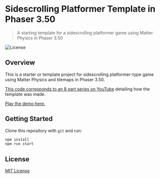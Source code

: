 # Sidescrolling Platformer Template in Phaser 3.50
> A starting template for a sidescrolling platformer game using Matter Physics in Phaser 3.50

![License](https://img.shields.io/badge/license-MIT-green)

## Overview

This is a starter or template project for sidescrolling platformer-type game using Matter Physics and tilemaps in Phaser 3.50.

[This code corresponds to an 8 part series on YouTube](https://www.youtube.com/playlist?list=PLNwtXgWIx3rg3J4XyuDVhjU81dZbJtVAU) detailing how the template was made.

[Play the demo here.](https://ourcade.co/templates/sidescrolling-platformer-template)

## Getting Started

Clone this repository with `git` and run:

```bash
npm install
npm run start
```

## License

[MIT License](https://github.com/ourcade/sidescrolling-platformer-template-phaser3/blob/master/LICENSE)